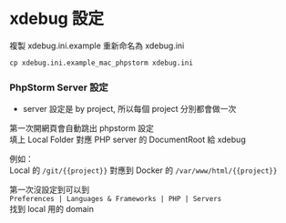# xdebug 設定
複製 xdebug.ini.example 重新命名為 xdebug.ini
```
cp xdebug.ini.example_mac_phpstorm xdebug.ini
```

### PhpStorm Server 設定
- server 設定是 by project, 所以每個 project 分別都會做一次 
 
第一次開網頁會自動跳出 phpstorm 設定  
填上 Local Folder 對應 PHP server 的 DocumentRoot 給 xdebug

例如：  
Local 的 `/git/{{project}}` 對應到 Docker 的 `/var/www/html/{{project}}`

第一次沒設定到可以到  
`Preferences | Languages & Frameworks | PHP | Servers`  
找到 local 用的 domain